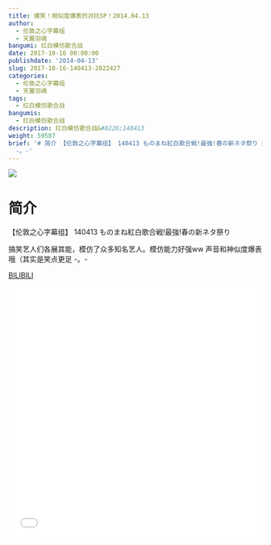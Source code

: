 ```yaml
---
title: 爆笑！相似度爆表的对抗SP！2014.04.13
author:
  - 伦敦之心字幕组
  - 天翼羽魂
bangumi: 红白模仿歌合战
date: 2017-10-16 00:00:00
publishdate: '2014-04-13'
slug: 2017-10-16-140413-2022427
categories:
  - 伦敦之心字幕组
  - 天翼羽魂
tags:
  - 红白模仿歌合战
bangumis:
  - 红白模仿歌合战
description: 红白模仿歌合战&#8226;140413
weight: 59587
brief: '# 简介 【伦敦之心字幕组】 140413 ものまね紅白歌合戦!最強!春の新ネタ祭り 搞笑艺人们各展其能，模仿了众多知名艺人。模仿能力好强ww 声音和神似度爆表哦（其实是笑点更足
  -。-'
---
```


![](https://i.imgur.com/3aGQ5tB.jpg)

# 简介  
【伦敦之心字幕组】 140413 ものまね紅白歌合戦!最強!春の新ネタ祭り


搞笑艺人们各展其能，模仿了众多知名艺人。模仿能力好强ww 声音和神似度爆表哦（其实是笑点更足 -。-

  [BILIBILI](https://www.bilibili.com/video/av2022427/)


<div class="vcontainer">  <iframe class='video' src="//www.bilibili.com/blackboard/player.html?aid=2022427" width="100%" height="500" frameborder="0" allowfullscreen="allowfullscreen"></iframe></div>
